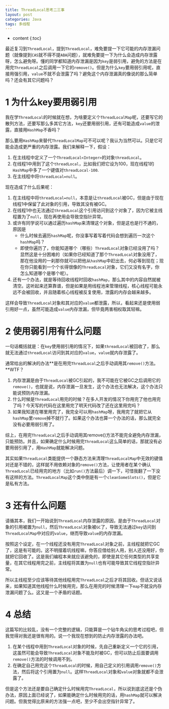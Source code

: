 ```yaml
---
title: ThreadLocal思考二三事
layout: post
categories: Java
tags: 多线程
---
```

* content
{:toc}

最近复习到`ThreadLocal`，提到`ThreadLocal`，难免要提一下它可能的内存泄漏问题（就像提到`CAS`就不得不提`ABA`问题），就难免要提一下为什么会造成内存泄露呀，怎么避免呀。懂的同学都知道内存泄漏是因为`key`是弱引用，避免的方法是在用完`ThreadLocal`之后调用一下它的`remove()`。但是为什么`key`要用弱引用呢，直接用强引用，`value`不就不会泄露了吗？避免这个内存泄漏真的像说的那么简单吗？还会有其它问题吗？




# 1 为什么key要用弱引用

我在学`ThreadLocal`的时候就在想，为啥要定义个`ThreadLocalMap`呢，还要写它的散列方法，还要写那么多其它方法，`key`还要用弱引用，还有可能造成`value`的泄露，直接用`HashMap`不香吗？

那么要用`HashMap`来替代`ThreadLocalMap`可不可以呢？我认为当然可以。只是它可能会造成更严重的内存泄露。我们来解释一下，假设：

1. 在主线程中定义了一个`ThreadLocal<Integer>`的对象`threadLocal`。
2. 在线程1中用到了这个`threadLocal`，比如我们把它设为100，现在线程1的`HashMap`中多了一个键值对`threadLocal-100`.
3. 在主线程中将`threadLocal=null`。

现在造成了什么后果呢：

1. 在主线程中将`threadLocal=null`，本意是让`threadLocal`被GC，但是由于现在线程1中保留了此对象的引用，导致其没有被GC。
2. 在线程1中也无法通过`threadLocal`这个引用访问到这个对象了，因为它被主线程置为了`null`，现在再使用会导致空指针异常。
3. 或许有同学说可以通过遍历`hashMap`来清理这个对象，但是这也是行不通的，原因是
   - 什么时候去遍历`hashMap`呢，你没事写着写着代码会想到遍历一次这个`hashMap`吗？
   - 即使你遍历了，你能知道哪个（哪些）`ThreadLocal`对象已经没用了吗？显然这是十分困难的（如果你已经知道了那个`ThreadLocal`对象没用了，那在他没用的一刹那你就可以把他从`hashMap`中赶出去，何必等到现在；现在你只能看到一个个长得很像的`ThreadLocal`对象，它们又没有名字，你怎么知道哪个是哪个呢）。
4. 还有一个办法，就是等待回收线程时回收`hashMap`，那么其中的内容自然就被清空。这听起来还算靠谱，但是如果是用线程池来管理线程，核心线程可能永远不会被回收，并且随着核心线程被反复使用，泄露的内存会越来越多。

这样会导致`ThreadLocal`对象和其对应的`value`都泄露，所以，看起来还是使用弱引用好一点，虽然可能造成`value`内存泄漏，但毕竟两害相权取其轻嘛。



# 2 使用弱引用有什么问题

一句话概括就是：在`key`使用弱引用的情况下，如果`threadLocal`被回收了，那么就无法通过`threadLocal`访问到其对应的`value`，`value`就内存泄露了。

通常给出的解决的办法**是在用完`ThreadLocal`之后手动调用其`remove()`方法。**WTF？

1. 内存泄漏是由于`ThreadLocal`被GC引起的，我不可能在它被GC之后调用它的`remove()`，也就是说，内存泄漏一旦发生，这个办法也无法解决，这个办法只能说预防内存泄漏。
2. 什么时候是`ThreadLocal`用完的时候？在多人开发的情况下你用完了他也用完了吗？今天写的代码在这里用完了明天代码改了还在这里用完吗？
3. 如果我知道在哪里用完了，我完全可以用`hashMap`呀，我用完了就把它从`hashMap`里`remove`掉不就行了。如果这个办法也算一个办法的话，那么就完全没有必要用弱引用了。

综上，在用完`ThreadLocal`之后手动调用其remove()方法不能完全避免内存泄漏，只能预防。并且，如果确定什么时候用完`ThreadLocal`这么简单的话，那就没有必要用弱引用了，用`HashMap`就能解决问题。

其实如果`ThreadLocal`类能提供一个静态方法来清理`ThreadLocalMap`中无效的键值对还是不错的，这样就不用依赖对象的`remove()`方法，让使用者在某个确认`ThreadLocal`已经用完的地方（比如`run()`方法最后）调一下，可惜我翻了一下没有这样的方法。`ThreadLocalMap`这个类中倒是有一个`cleanSomeSlots()`，但是它是私有方法。

# 3 还有什么问题

请循其本，我们一开始说到`ThreadLocal`内存泄露的原因，是由于`ThreadLocal`对象的引用被置为`null`，然后`ThreadLocal`对象被`GC`了，导致无法通过`key`访问到`ThreadLocalMap`中对应的`value`，继而导致`value`的内存泄漏。

按照这个设定，在一个线程还没有用完`ThreadLocal`对象之前，主线程就把它GC了，这是有可能的。这不明摆着坑线程嘛，你答应借给别人用，别人还没用好，你就把它回收了。这是我们编程本来就应该避免的，即使是其它任何类型的共享变量，在其它线程用完之前，主线程将其置为`null`也有可能导致其它线程空指针异常。

所以主线程至少应该等待其他线程用完`ThreadLocal`之后才将其回收。但话又说话来，如果知道其他线程什么时候用完，那么在用完的时候清理一下`map`不就没内存泄漏问题了么。这又是一个矛盾的话题。



# 4 总结

这篇写的比较乱，没有一个完整的逻辑，只能算是一个钻牛角尖的思考过程吧，但我觉得对我还是很有用的。说一个我现在想到的防止内存泄露的办法吧。

1. 在某个线程中用到`ThreadLocal`对象的时候，先自己重新定义一个它的引用，这虽然可能会导致`ThreadLocal`对象不能及时被GC，但可以防止后面要调用`remove()`方法的时候调用不到。
2. 在确定自己用完这个`ThreadLocal`的时候，用自己定义的引用调用`remove()`方法，然后将这个引用置为`null`。这样`ThreadLocal`对象和`value`对象就都不会泄露了。

但是这个方法还是要自己确定什么时候用完`ThreadLocal`，所以说到底这还是个伪办法，原因上面已经说了，如果能确定什么时候用完的话，用`hashMap`就可以解决问题。但我觉得比原来的方法强一点吧，至少不会出空指针异常了。



